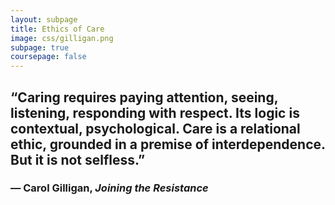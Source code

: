```yaml
---
layout: subpage
title: Ethics of Care
image: css/gilligan.png
subpage: true
coursepage: false
---
```


## “Caring requires paying attention, seeing, listening, responding with respect. Its logic is contextual, psychological. Care is a relational ethic, grounded in a premise of interdependence. But it is not selfless.”
### ― Carol Gilligan, *Joining the Resistance*
